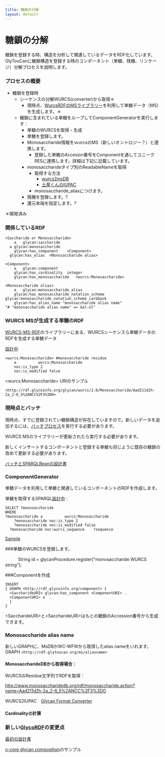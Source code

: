 ```yaml
---
title: 糖鎖の分解
layout: default
---
```

# 糖鎖の分解

糖鎖を登録する時、構造を分析して関連しているデータをRDF化しています。GlyTouCanに糖鎖構造を登録する時のコンポーネント（単糖、残機、リンケージ）分解プロセスを説明します。

### プロセスの概要

* 糖鎖を登録時
  * シーケンスの分解WURCS(converter)から取得＊
      * 現時点、[WurcsRDFのMSライブラリー](https://bitbucket.org/glycosw/wurcsrdf)を利用して単糖データ（MS）を生成します。＊
  * 糖鎖に含まれている単糖をループしてComponentGeneratorを実行します：
    * 単糖のWURCSを取得・生成
    * 単糖を登録します。
    * Monosaccharide情報をｗurcsのMS（新しいオントロジー？）と連携します。
      * 登録した単糖のAccesion番号をComponentを通してユニークRESに連携します。詳細は下記に記載しています。
    * monosaccharideタイプ別のReadableNameを取得
      * 取得する方法
        * [wurcs2msDB](http://www.monosaccharidedb.org/remote_access.action#conversion)
        * [土屋くんのIUPAC](https://bitbucket.org/glycosw/glycanformatconverter)
      * monosaccharide_aliasにつけます。
    * 残機を登録します。?
    * 還元末端を指定します。?

＊開発済み<BR>

### 関係しているRDF

    <Saccharide or Monosaccharide>
    	a	glycan:saccharide
      a	glycan:monosaccharide
    	glycan:has_component	<Component>
      glycan:has_alias	<Monosaccharide alias>

    <Component>
    	a	glycan:component
    	glycan:has_cardinality	integer
    	glycan:has_monosaccharide	<wurcs:Monosaccharide>

    <Monosaccharide alias>
    	a	glycan:monosaccharide_alias
    	glycan:has_monosaccharide_notation_scheme glycan:monosaccharide_notation_scheme_carbbank
    	glycan:has_alias_name "monosaccharide alias name"
    "# "monosaccharide alias name" => Gal-ol"

### WURCS MSが生成する単糖のRDF

[WURCS-MS-RDF](https://bitbucket.org/glycosw/wurcsrdf)のライブラリーにある、WURCSシーケンスら単糖データのRDFを生成する単糖データ

[設計中](https://bitbucket.org/glycosw/wurcsrdf/issues/1)

    <wurcs:Monosaccharide> #monosaccharide residue
    	a          wurcs:Monosaccharide
    	noc:is_type	2
    	noc:is_modified	false

&lt;wurcs:Monosaccharide> URIのサンプル

    <http://rdf.glycoinfo.org/glycan/wurcs/2.0/Monosaccharide/Aad211d2h-2a_2-6_5%2ANCC%2F3%3DO>

### 現時点とバッチ

現時点、すでに登録されてい糖鎖構造が存在していますので。新しいデータを追加するには、[バッチプロセス](http://code.glytoucan.org/batch/)を実行する必要があります。

WURCS MSのライブラリーが更新されたら実行する必要があります。

新しくインサートするコンポーネントと登録する単糖も同じように既存の糖鎖の改めて更新する必要があります。

[バッチとSPARQLBeanの設計書](http://code.glytoucan.org/batch)

### ComponentGenerator

単糖データを利用して単糖と関連しているコンポーネントのRDFを作成します。

単糖を取得するSPARQL[設計中](https://bitbucket.org/glycosw/wurcsrdf/issues/1)
:

    SELECT ?monosaccharide
    WHERE
	?monosaccharide a          wurcs:Monosaccharide
    	?monosaccharide noc:is_type	2
    	?monosaccharide noc:is_modified	false
      ?monosaccharide noc:wurcs_sequence	?sequence

[Sample](http://beta.ts.glytoucan.org/sparql?default-graph-uri=&query=PREFIX+wurcs%3A+%3Chttp%3A%2F%2Fwww.glycoinfo.org%2Fglyco%2Fowl%2Fwurcs%23%3E%0D%0ASELECT+distinct+%3Fmono%0D%0A++++++++++++++++FROM+%3Chttp%3A%2F%2Frdf.glytoucan.org%2Fwurcs%2Fms%3E%0D%0A++++++++++++++++WHERE%7B%0D%0A%3Fmono+a+wurcs%3AMonosaccharide+.%0D%0A%7D%0D%0Alimit+100&format=text%2Fhtml&timeout=0&debug=on)

###単糖のWURCSを登録します。

　　　String id = glycanProcedure.register("monosaccharide WURCS string");

###Componentを作成

    INSERT
    { GRAPH <http://rdf.glycoinfo.org/component> {
      <SaccharideURI> glycan:has_component <ComponentURI> .
      <ComponentURI> a  .
      }
    }

&lt;SaccharideURI>と&lt;SaccharideURI>はもとの糖鎖のAccession番号から生成できます。



### Monosaccharide alias name
新しいGRAPHに、MsDBかWC-WFWから取得したalias nameをいれます。  
GRAPH `<http://rdf.glytoucan.org/ms/aliasname>`


#### MonosaccharideDBから取得場合：

WURCSのResidue文字列でRDFを取得：

<http://www.monosaccharidedb.org/rdf/monosaccharide.action?name=Aad211d2h-2a_2-6_5%2ANCC%2F3%3DO>

WURCS2IUPAC　[Glycan Format Converter](https://bitbucket.org/glycosw/glycanformatconverter)

#### Cardinalityの計算


### 新しい[GlycoRDF](https://github.com/glycoinfo/GlycoRDF)の変更点

[最初の設計書](/system/composition_aglycon)

[n-core glycan composition](composition_sample)のサンプル
